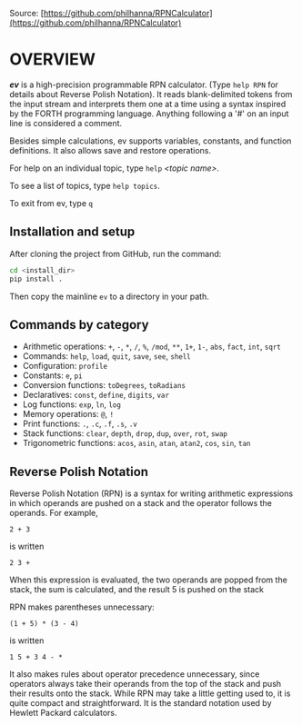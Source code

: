 Source: [https://github.com/philhanna/RPNCalculator](https://github.com/philhanna/RPNCalculator)

# OVERVIEW

***ev*** is a high-precision programmable RPN calculator.  (Type `help RPN`
for details about Reverse Polish Notation). It reads blank-delimited
tokens from the input stream and interprets them one at a time using
a syntax inspired by the FORTH programming language. Anything following
a '#' on an input line is considered a comment.

Besides simple calculations, ev supports variables, constants, and
function definitions. It also allows save and restore operations.

For help on an individual topic, type `help` *&lt;topic name&gt;*.

To see a list of topics, type `help topics`.

To exit from ev, type `q`

## Installation and setup

After cloning the project from GitHub, run the command:

```bash
cd <install_dir>
pip install .
```

Then copy the mainline `ev` to a directory in your path.

## Commands by category

* Arithmetic operations:   `+`, `-`, `*`, `/`, `%`, `/mod`, `**`, `1+`, `1-`, `abs`, `fact`, `int`, `sqrt`
* Commands:                `help`, `load`, `quit`, `save`, `see`, `shell`
* Configuration:           `profile`
* Constants:               `e`, `pi`
* Conversion functions:    `toDegrees`, `toRadians`
* Declaratives:            `const`, `define`, `digits`, `var`
* Log functions:           `exp`, `ln`, `log`
* Memory operations:       `@`, `!`
* Print functions:         `.`, `.c`, `.f`, `.s`, `.v`
* Stack functions:         `clear`, `depth`, `drop`, `dup`, `over`, `rot`, `swap`
* Trigonometric functions: `acos`, `asin`, `atan`, `atan2`, `cos`, `sin`, `tan`

## Reverse Polish Notation

Reverse Polish Notation (RPN) is a syntax for writing arithmetic expressions in which operands are pushed on a stack and
the operator follows the operands. For example,

```
2 + 3
```

is written

```
2 3 +
```

When this expression is evaluated, the two operands are popped from the stack, the sum is calculated, and the result 5
is pushed on the stack

RPN makes parentheses unnecessary:

```
(1 + 5) * (3 - 4)
```

is written

```
1 5 + 3 4 - *
```

It also makes rules about operator precedence unnecessary, since operators always take their operands from the top of
the stack and push their results onto the stack. While RPN may take a little getting used to, it is quite compact and
straightforward. It is the standard notation used by Hewlett Packard calculators.
